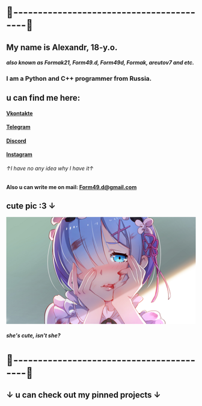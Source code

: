 # 📌-----------------------------------------📌
## My name is Alexandr, 18-y.o.
##### also known as Formak21, Form49.d, Form49d, Formak, areutov7 and etc.

### I am a **Python** and **C++** programmer from Russia.

## u can find me here:
#### [Vkontakte](https://vk.com/formak21)
#### [Telegram](https://t.me/formak21)
#### [Discord](https://discordapp.com/users/458674488683528195)
#### [Instagram](https://www.instagram.com/areutov7) 
###### ↑I have no any idea why I have it↑
#### Also u can write me on mail: Form49.d@gmail.com
## cute pic :3 ↓
[![](/img/rem_image_1.png)](https://www.pixiv.net/en/artworks/57442373)
###### **she's cute, isn't she?**
# 📌-----------------------------------------📌
## ↓ u can check out my pinned projects ↓
